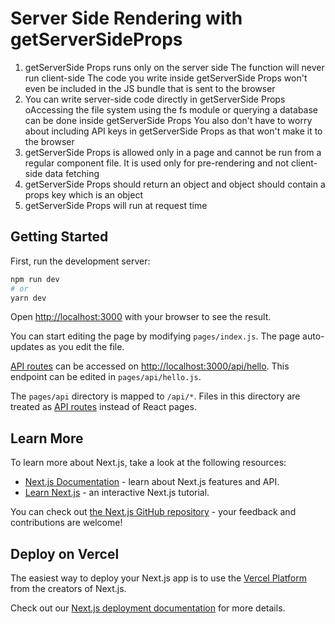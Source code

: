 # Server Side Rendering with getServerSideProps

1.  getServerSide Props runs only on the server side
    The function will never run client-side
    The code you write inside getServerSide Props won't even be included in the JS bundle that is sent to the browser
2.  You can write server-side code directly in getServerSide Props
    oAccessing the file system using the fs module or querying a database can be done inside getServerSide Props
    You also don't have to worry about including API keys in getServerSide Props as that won't make it to the browser
3.  getServerSide Props is allowed only in a page and cannot be run from a regular component file.
    It is used only for pre-rendering and not client-side data fetching
4.  getServerSide Props should return an object and object should contain a props key which is an object
5.  getServerSide Props will run at request time

## Getting Started

First, run the development server:

```bash
npm run dev
# or
yarn dev
```

Open [http://localhost:3000](http://localhost:3000) with your browser to see the result.

You can start editing the page by modifying `pages/index.js`. The page auto-updates as you edit the file.

[API routes](https://nextjs.org/docs/api-routes/introduction) can be accessed on [http://localhost:3000/api/hello](http://localhost:3000/api/hello). This endpoint can be edited in `pages/api/hello.js`.

The `pages/api` directory is mapped to `/api/*`. Files in this directory are treated as [API routes](https://nextjs.org/docs/api-routes/introduction) instead of React pages.

## Learn More

To learn more about Next.js, take a look at the following resources:

- [Next.js Documentation](https://nextjs.org/docs) - learn about Next.js features and API.
- [Learn Next.js](https://nextjs.org/learn) - an interactive Next.js tutorial.

You can check out [the Next.js GitHub repository](https://github.com/vercel/next.js/) - your feedback and contributions are welcome!

## Deploy on Vercel

The easiest way to deploy your Next.js app is to use the [Vercel Platform](https://vercel.com/new?utm_medium=default-template&filter=next.js&utm_source=create-next-app&utm_campaign=create-next-app-readme) from the creators of Next.js.

Check out our [Next.js deployment documentation](https://nextjs.org/docs/deployment) for more details.
